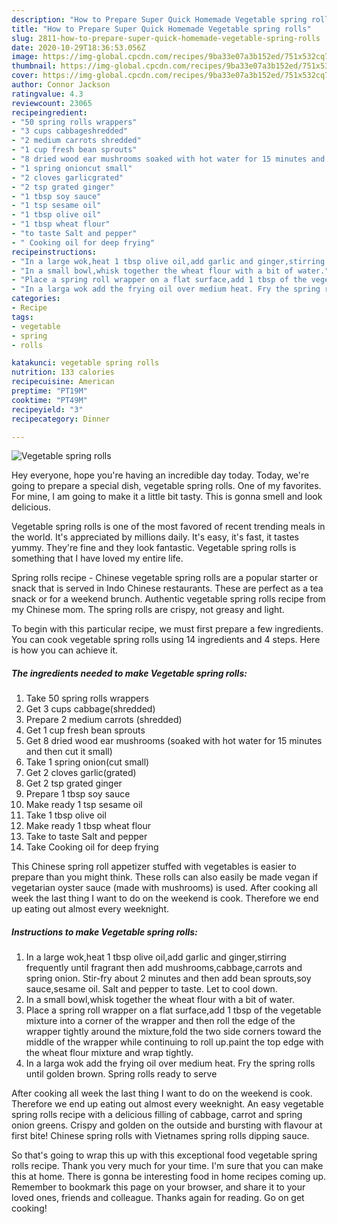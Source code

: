 ```yaml
---
description: "How to Prepare Super Quick Homemade Vegetable spring rolls"
title: "How to Prepare Super Quick Homemade Vegetable spring rolls"
slug: 2811-how-to-prepare-super-quick-homemade-vegetable-spring-rolls
date: 2020-10-29T18:36:53.056Z
image: https://img-global.cpcdn.com/recipes/9ba33e07a3b152ed/751x532cq70/vegetable-spring-rolls-recipe-main-photo.jpg
thumbnail: https://img-global.cpcdn.com/recipes/9ba33e07a3b152ed/751x532cq70/vegetable-spring-rolls-recipe-main-photo.jpg
cover: https://img-global.cpcdn.com/recipes/9ba33e07a3b152ed/751x532cq70/vegetable-spring-rolls-recipe-main-photo.jpg
author: Connor Jackson
ratingvalue: 4.3
reviewcount: 23065
recipeingredient:
- "50 spring rolls wrappers"
- "3 cups cabbageshredded"
- "2 medium carrots shredded"
- "1 cup fresh bean sprouts"
- "8 dried wood ear mushrooms soaked with hot water for 15 minutes and then cut it small"
- "1 spring onioncut small"
- "2 cloves garlicgrated"
- "2 tsp grated ginger"
- "1 tbsp soy sauce"
- "1 tsp sesame oil"
- "1 tbsp olive oil"
- "1 tbsp wheat flour"
- "to taste Salt and pepper"
- " Cooking oil for deep frying"
recipeinstructions:
- "In a large wok,heat 1 tbsp olive oil,add garlic and ginger,stirring frequently until fragrant then add mushrooms,cabbage,carrots and spring onion. Stir-fry about 2 minutes and then add bean sprouts,soy sauce,sesame oil. Salt and pepper to taste. Let to cool down."
- "In a small bowl,whisk together the wheat flour with a bit of water."
- "Place a spring roll wrapper on a flat surface,add 1 tbsp of the vegetable mixture into a corner of the wrapper and then roll the edge of the wrapper tightly around the mixture,fold the two side corners toward the middle of the wrapper while continuing to roll up.paint the top edge with the wheat flour mixture and wrap tightly."
- "In a larga wok add the frying oil over medium heat. Fry the spring rolls until golden brown. Spring rolls ready to serve"
categories:
- Recipe
tags:
- vegetable
- spring
- rolls

katakunci: vegetable spring rolls 
nutrition: 133 calories
recipecuisine: American
preptime: "PT19M"
cooktime: "PT49M"
recipeyield: "3"
recipecategory: Dinner

---
```



![Vegetable spring rolls](https://img-global.cpcdn.com/recipes/9ba33e07a3b152ed/751x532cq70/vegetable-spring-rolls-recipe-main-photo.jpg)

Hey everyone, hope you're having an incredible day today. Today, we're going to prepare a special dish, vegetable spring rolls. One of my favorites. For mine, I am going to make it a little bit tasty. This is gonna smell and look delicious.

Vegetable spring rolls is one of the most favored of recent trending meals in the world. It's appreciated by millions daily. It's easy, it's fast, it tastes yummy. They're fine and they look fantastic. Vegetable spring rolls is something that I have loved my entire life.

Spring rolls recipe - Chinese vegetable spring rolls are a popular starter or snack that is served in Indo Chinese restaurants. These are perfect as a tea snack or for a weekend brunch. Authentic vegetable spring rolls recipe from my Chinese mom. The spring rolls are crispy, not greasy and light.


To begin with this particular recipe, we must first prepare a few ingredients. You can cook vegetable spring rolls using 14 ingredients and 4 steps. Here is how you can achieve it.

<!--inarticleads1-->

##### The ingredients needed to make Vegetable spring rolls:

1. Take 50 spring rolls wrappers
1. Get 3 cups cabbage(shredded)
1. Prepare 2 medium carrots (shredded)
1. Get 1 cup fresh bean sprouts
1. Get 8 dried wood ear mushrooms (soaked with hot water for 15 minutes and then cut it small)
1. Take 1 spring onion(cut small)
1. Get 2 cloves garlic(grated)
1. Get 2 tsp grated ginger
1. Prepare 1 tbsp soy sauce
1. Make ready 1 tsp sesame oil
1. Take 1 tbsp olive oil
1. Make ready 1 tbsp wheat flour
1. Take to taste Salt and pepper
1. Take  Cooking oil for deep frying


This Chinese spring roll appetizer stuffed with vegetables is easier to prepare than you might think. These rolls can also easily be made vegan if vegetarian oyster sauce (made with mushrooms) is used. After cooking all week the last thing I want to do on the weekend is cook. Therefore we end up eating out almost every weeknight. 

<!--inarticleads2-->

##### Instructions to make Vegetable spring rolls:

1. In a large wok,heat 1 tbsp olive oil,add garlic and ginger,stirring frequently until fragrant then add mushrooms,cabbage,carrots and spring onion. Stir-fry about 2 minutes and then add bean sprouts,soy sauce,sesame oil. Salt and pepper to taste. Let to cool down.
1. In a small bowl,whisk together the wheat flour with a bit of water.
1. Place a spring roll wrapper on a flat surface,add 1 tbsp of the vegetable mixture into a corner of the wrapper and then roll the edge of the wrapper tightly around the mixture,fold the two side corners toward the middle of the wrapper while continuing to roll up.paint the top edge with the wheat flour mixture and wrap tightly.
1. In a larga wok add the frying oil over medium heat. Fry the spring rolls until golden brown. Spring rolls ready to serve


After cooking all week the last thing I want to do on the weekend is cook. Therefore we end up eating out almost every weeknight. An easy vegetable spring rolls recipe with a delicious filling of cabbage, carrot and spring onion greens. Crispy and golden on the outside and bursting with flavour at first bite! Chinese spring rolls with Vietnames spring rolls dipping sauce. 

So that's going to wrap this up with this exceptional food vegetable spring rolls recipe. Thank you very much for your time. I'm sure that you can make this at home. There is gonna be interesting food in home recipes coming up. Remember to bookmark this page on your browser, and share it to your loved ones, friends and colleague. Thanks again for reading. Go on get cooking!
